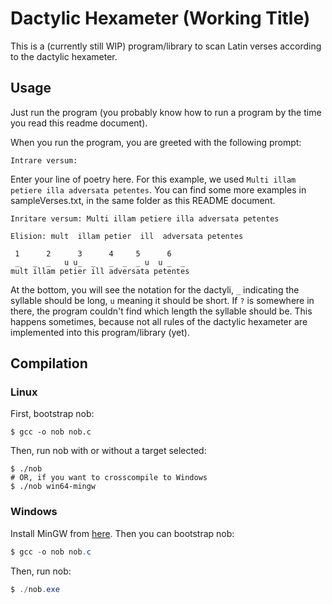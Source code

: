 
# Dactylic Hexameter (Working Title)

This is a (currently still WIP) program/library to scan Latin verses according to the dactylic hexameter.

## Usage

Just run the program (you probably know how to run a program by the time you read this readme document).

When you run the program, you are greeted with the following prompt:

```text
Intrare versum: 
```

Enter your line of poetry here. For this example, we used `Multi illam petiere illa adversata petentes`. You can find some more examples in sampleVerses.txt, in the same folder as this README document.

```text
Inritare versum: Multi illam petiere illa adversata petentes

Elision: mult  illam petier  ill  adversata petentes

 1      2      3      4     5      6
 _   _  _   u u_  _   _  _  _ u  u _  _
mult illam petier ill adversata petentes
```

At the bottom, you will see the notation for the dactyli, `_` indicating the syllable should be long, `u` meaning it should be short. If `?` is somewhere in there, the program couldn't find which length the syllable should be. This happens sometimes, because not all rules of the dactylic hexameter are implemented into this program/library (yet).

## Compilation

### Linux

First, bootstrap nob:

```shell
$ gcc -o nob nob.c
```

Then, run nob with or without a target selected:

```shell
$ ./nob
# OR, if you want to crosscompile to Windows
$ ./nob win64-mingw
```

### Windows

Install MinGW from [here](https://www.mingw-w64.org/downloads/#mingw-builds). Then you can bootstrap nob:

```powershell
$ gcc -o nob nob.c
```

Then, run nob:

```powershell
$ ./nob.exe
```
